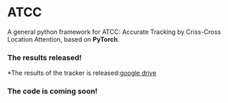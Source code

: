 # ATCC
A general python framework for ATCC: Accurate Tracking by Criss-Cross Location Attention, based on **PyTorch**.

### The results released!
*The results of the tracker is released:[google drive](https://drive.google.com/file/d/1_SwvTRYHHjfII_vdcs8YgbLjdHrs5ROA/view?usp=sharing)
### The code is coming soon!
